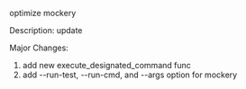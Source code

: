 optimize mockery

Description:
update

Major Changes:
1. add new execute_designated_command func
2. add --run-test, --run-cmd, and --args option for mockery
